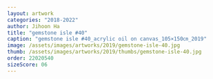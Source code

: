 ```yaml
---
layout: artwork
categories: "2018-2022"
author: Jihoon Ha
title: "gemstone isle #40"
caption: "gemstone isle #40_acrylic oil on canvas_105×150㎝_2019"
image: /assets/images/artworks/2019/gemstone-isle-40.jpg
thumb: /assets/images/artworks/2019/thumbs/gemstone-isle-40.jpg
order: 22020540
sizeScore: 06
---
```

